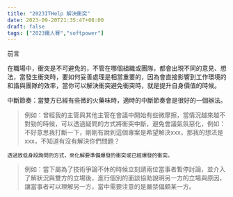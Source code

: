 ```yaml
---
title: "2023ITHelp 解決衝突"
date: 2023-09-20T21:35:47+08:00
draft: false
tags: ["2023鐵人賽","softpower"]
---
```

前言

在職場中，衝突是不可避免的，不管在哪個組織或團隊，都會出現不同的意見、想法，當發生衝突時，要如何妥善處理是相當重要的，因為會直接影響到工作環境的和諧與團隊的效率，當你可以解決衝突避免衝突時，就是提升自身價值的時候。

中斷節奏：當雙方已經有些微的火藥味時，適時的中斷節奏會是很好的一個辦法。

> 例如：曾經我的主管與其他主管在會議中開始有些微摩擦，當情況越來越不對勁的時候，可以透過疑問的方式將衝突中斷，避免會議氣氛惡化，例如：不好意思我打斷一下，剛剛有說到這個專案是希望解決xxx，那我的想法是xxx，不知道有沒有解決你們問題？

`透過放低身段詢問的方式，來化解要準備爆發的衝突或已經爆發的衝突。`

> 例如：當下屬為了技術爭論不休的時候立刻請兩位當事者暫停討論，並介入了解狀況與雙方的立場後，進行個別的面談協助說明另一方的立場與原因，讓當事者可以理解另一方，當中需要注意的是嚴禁偏頗某一方。
